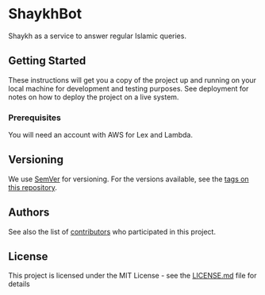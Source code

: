 # ShaykhBot

Shaykh as a service to answer regular Islamic queries.

## Getting Started

These instructions will get you a copy of the project up and running on your local machine for development and testing purposes. See deployment for notes on how to deploy the project on a live system.

### Prerequisites

You will need an account with AWS for Lex and Lambda.

## Versioning

We use [SemVer](http://semver.org/) for versioning. For the versions available, see the [tags on this repository](https://github.com/your/project/tags). 

## Authors

See also the list of [contributors](https://github.com/ShaykhBot/ShaykhBot/contributors) who participated in this project.

## License

This project is licensed under the MIT License - see the [LICENSE.md](LICENSE.md) file for details
